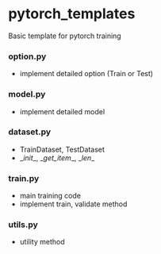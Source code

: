 # pytorch_templates

Basic template for pytorch training

### option.py
- implement detailed option (Train or Test)

### model.py
- implement detailed model

### dataset.py
- TrainDataset, TestDataset
- \__init__, \__get_item__, \__len__

### train.py
- main training code
- implement train, validate method

### utils.py
- utility method
